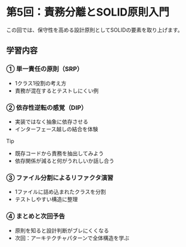 # 第5回：責務分離とSOLID原則入門

この回では、保守性を高める設計原則としてSOLIDの要素を取り上げます。

## 学習内容

### ① 単一責任の原則（SRP）

- 1クラス1役割の考え方
- 責務が混在するとテストしにくい例

### ② 依存性逆転の感覚（DIP）

- 実装ではなく抽象に依存させる
- インターフェース越しの結合を体験

> [!TIP]
>
> - 既存コードから責務を抽出してみよう
> - 依存関係が減ると何がうれしいか話し合う

### ③ ファイル分割によるリファクタ演習

- 1ファイルに詰め込まれたクラスを分割
- テストしやすい構造に整理

### ④ まとめと次回予告

- 原則を知ると設計判断がブレにくくなる
- 次回：アーキテクチャパターンで全体構造を学ぶ
